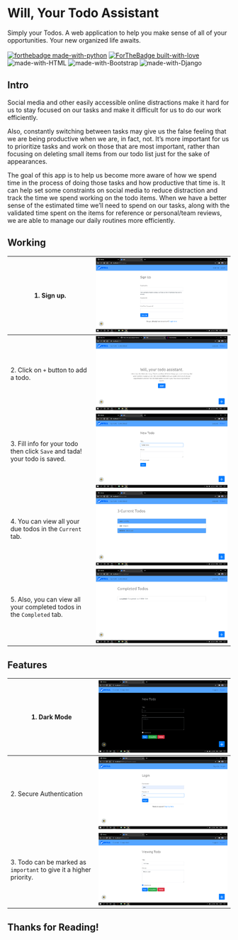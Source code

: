 # Will, Your Todo Assistant

Simply your Todos. A web application to help you make sense of all of your opportunities. Your new organized life awaits.<br><br>
[![forthebadge made-with-python](http://ForTheBadge.com/images/badges/made-with-python.svg)](https://www.python.org/)
[![ForTheBadge built-with-love](http://ForTheBadge.com/images/badges/built-with-love.svg)](http://kambojtarun.pythonanywhere.com/)<br>
![made-with-HTML](https://img.shields.io/badge/HTML-5.0-ff5230?style=for-the-badge&logo=HTML5)
![made-with-Bootstrap](https://img.shields.io/badge/Bootstrap-4.0-7f50b5?style=for-the-badge&logo=Bootstrap)
![made-with-Django](https://img.shields.io/badge/Django-3.0-43993d?style=for-the-badge&logo=Django)

## Intro

Social media and other easily accessible online distractions make it hard for us to stay focused on our tasks and make it difficult for us to do our work efficiently.

Also, constantly switching between tasks may give us the false feeling that we are being productive when we are, in fact, not. It’s more important for us to prioritize tasks and work on those that are most important, rather than focusing on deleting small items from our todo list just for the sake of appearances.

The goal of this app is to help us become more aware of how we spend time in the process of doing those tasks and how productive that time is. It can help set some constraints on social media to reduce distraction and track the time we spend working on the todo items. When we have a better sense of the estimated time we’ll need to spend on our tasks, along with the validated time spent on the items for reference or personal/team reviews, we are able to manage our daily routines more efficiently.

## Working

| 1. Sign up. | ![Image not found](/Readme_Images/todo7.png) |
|-----|-----|
| 2. Click on `+` button to add a todo. | ![Image not found](/Readme_Images/todo0.png) |
| 3. Fill info for your todo then click `Save` and tada! your todo is saved. | ![Image not found](/Readme_Images/todo5.png) |
| 4. You can view all your due todos in the `Current` tab. | ![Image not found](/Readme_Images/todo2.png) |
| 5. Also, you can view all your completed todos in the `Completed` tab. | ![Image not found](/Readme_Images/todo3.png) |

## Features

| 1. Dark Mode | ![Image not found](/Readme_Images/todo4.png) |
|-----|-----|
| 2. Secure Authentication | ![Image not found](/Readme_Images/todo1.png) |
| 3. Todo can be marked as `important` to give it a higher priority. | ![Image not found](/Readme_Images/todo6.png) |

## Thanks for Reading!
